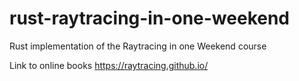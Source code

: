 # rust-raytracing-in-one-weekend
Rust implementation of the Raytracing in one Weekend course

Link to online books
https://raytracing.github.io/
